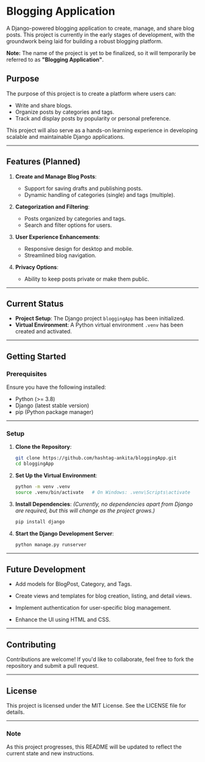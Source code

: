 # Blogging Application

A Django-powered blogging application to create, manage, and share blog posts. This project is currently in the early stages of development, with the groundwork being laid for building a robust blogging platform.

**Note:** The name of the project is yet to be finalized, so it will temporarily be referred to as **"Blogging Application"**.

## **Purpose**

The purpose of this project is to create a platform where users can:

- Write and share blogs.
- Organize posts by categories and tags.
- Track and display posts by popularity or personal preference.

This project will also serve as a hands-on learning experience in developing scalable and maintainable Django applications.

---

## **Features (Planned)**

1. **Create and Manage Blog Posts**:

   - Support for saving drafts and publishing posts.
   - Dynamic handling of categories (single) and tags (multiple).

2. **Categorization and Filtering**:
   - Posts organized by categories and tags.
   - Search and filter options for users.

3. **User Experience Enhancements**:
   - Responsive design for desktop and mobile.
   - Streamlined blog navigation.

4. **Privacy Options**:
   - Ability to keep posts private or make them public.

---

## **Current Status**

- **Project Setup**: The Django project `bloggingApp` has been initialized.
- **Virtual Environment**: A Python virtual environment `.venv` has been created and activated.

---

## **Getting Started**

### **Prerequisites**

Ensure you have the following installed:

- Python (>= 3.8)
- Django (latest stable version)
- pip (Python package manager)

---

### **Setup**

1. **Clone the Repository**:

   ```bash
   git clone https://github.com/hashtag-ankita/bloggingApp.git
   cd bloggingApp
   ```

2. **Set Up the Virtual Environment**:

   ```bash
   python -m venv .venv
   source .venv/bin/activate   # On Windows: .venv\Scripts\activate
   ```

3. **Install Dependencies**:
   *(Currently, no dependencies apart from Django are required, but this will change as the project grows.)*

   ```bash
   pip install django
   ```

4. **Start the Django Development Server**:

   ```bash
   python manage.py runserver
   ```

---

## **Future Development**

- Add models for BlogPost, Category, and Tags.

- Create views and templates for blog creation, listing, and detail views.
- Implement authentication for user-specific blog management.
- Enhance the UI using HTML and CSS.

---

## **Contributing**

Contributions are welcome! If you'd like to collaborate, feel free to fork the repository and submit a pull request.

---

## **License**

This project is licensed under the MIT License. See the LICENSE file for details.

---

### **Note**

As this project progresses, this README will be updated to reflect the current state and new instructions.
